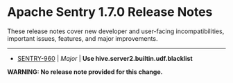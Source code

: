 
<!---
# Licensed to the Apache Software Foundation (ASF) under one
# or more contributor license agreements.  See the NOTICE file
# distributed with this work for additional information
# regarding copyright ownership.  The ASF licenses this file
# to you under the Apache License, Version 2.0 (the
# "License"); you may not use this file except in compliance
# with the License.  You may obtain a copy of the License at
#
#     http://www.apache.org/licenses/LICENSE-2.0
#
# Unless required by applicable law or agreed to in writing, software
# distributed under the License is distributed on an "AS IS" BASIS,
# WITHOUT WARRANTIES OR CONDITIONS OF ANY KIND, either express or implied.
# See the License for the specific language governing permissions and
# limitations under the License.
-->
# Apache Sentry  1.7.0 Release Notes

These release notes cover new developer and user-facing incompatibilities, important issues, features, and major improvements.


---

* [SENTRY-960](https://issues.apache.org/jira/browse/SENTRY-960) | *Major* | **Use hive.server2.builtin.udf.blacklist**

**WARNING: No release note provided for this change.**



